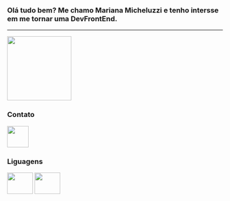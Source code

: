 <!--
**MMicheluzzi/MMicheluzzi** is a ✨ _special_ ✨ repository because its `README.md` (this file) appears on your GitHub profile.

Here are some ideas to get you started:

- 🔭 I’m currently working on ...
- 🌱 I’m currently learning ...
- 👯 I’m looking to collaborate on ...
- 🤔 I’m looking for help with ...
- 💬 Ask me about ...
- 📫 How to reach me: ...
- 😄 Pronouns: ...
- ⚡ Fun fact: ...
-->

### Olá tudo bem? Me chamo Mariana Micheluzzi e tenho intersse em me tornar uma DevFrontEnd.

----

<div>
<img height="150" src="https://github-readme-stats.vercel.app/api?username=MMicheluzzi&theme=radical&show_icons=true">
 </div>

 ### Contato
 <a href="https://www.linkedin.com/in/mariana-micheluzzi/">
 <div>
<img src="https://cdn.jsdelivr.net/gh/devicons/devicon/icons/linkedin/linkedin-original.svg" aligh="center" height="50" width="50">
</div>
</a>
          
 ### Liguagens
 <div>
<img src="https://cdn.jsdelivr.net/gh/devicons/devicon/icons/html5/html5-plain-wordmark.svg" aligh="center" height="50" width="60">
<img src="https://cdn.jsdelivr.net/gh/devicons/devicon/icons/css3/css3-plain-wordmark.svg" aligh="center" height="50" width="60">
</div>
